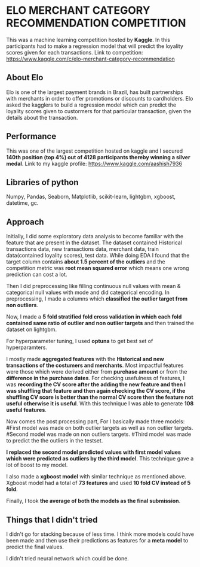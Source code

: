 # ELO MERCHANT CATEGORY RECOMMENDATION COMPETITION #
This was a machine learning competition hosted by **Kaggle**. In this participants had to make a regression model that will predict the loyality scores given for each transactions. Link to competition: https://www.kaggle.com/c/elo-merchant-category-recommendation

## About Elo ##
Elo is one of the largest payment brands in Brazil, has built partnerships with merchants in order to offer promotions or discounts to cardholders. Elo asked the kagglers to build a regression model which can predict the loyality scores given to custormers for that particular transaction, given the details about the transaction. 

## Performance ##
This was one of the largest competition hosted on kaggle and I secured **140th position (top 4%) out of 4128 participants thereby winning a silver medal**. Link to my kaggle profile: https://www.kaggle.com/aashish7936

## Libraries of python ##
Numpy, Pandas, Seaborn, Matplotlib, scikit-learn, lightgbm, xgboost, datetime, gc.

## Approach ##
Initially, I did some exploratory data analysis to become familiar with the feature that are present in the dataset. The dataset contained
Historical transactions data, new transactions data, merchant data, train data(contained loyality scores), test data. While doing EDA I found that the target column contains **about 1.5 percent of the outliers** and the competition metric was **root mean squared error** which means one wrong prediction can cost a lot.

Then I did preprocessing like filling continuous null values with mean & categorical null values with mode and did categorical encoding. In preprocessing, I made a columns which **classified the outlier target from non outliers**.

Now, I made a **5 fold stratified fold cross validation in which each fold contained same ratio of outlier and non outlier targets** and then trained the dataset on lightgbm.

For hyperparameter tuning, I used **optuna** to get best set of hyperparamters.

I mostly made **aggregated features** with the **Historical and new transactions of the costumers and merchants**. Most impactful features were those which were derived either from **purchase amount** or from the **difference in the purchase dates**. For checking usefulness of features, I was **recording the CV score after the adding the new feature and then I was shuffling that feature and then again checking the CV score, if the shuffling CV score is better than the normal CV score then the feature not useful otherwise it is useful**. With this technique I was able to generate **108 useful features**.

Now comes the post processing part, For I basically made three models:
#First model was made on both outlier targets as well as non outlier targets.
#Second model was made on non outliers targets.
#Third model was made to predict the the outliers in the testset.

**I replaced the second model predicted values with first model values which were predicted as outliers by the third model**. This technique gave a lot of boost to my model.

I also made a **xgboost model** with similar technique as mentioned above. Xgboost model had a total of **73 features** and used **10 fold CV instead of 5 fold**.

Finally, I took **the average of both the models as the final submission**.

## Things that I didn't tried ##
I didn't go for stacking because of less time. I think more models could have been made and then use their predictions as features for a **meta model** to predict the final values.

I didn't tried neural network which could be done.
